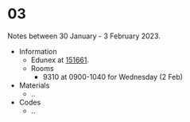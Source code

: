 # 03
Notes between 30 January - 3 February 2023.

- Information
  + Edunex at [151661](https://edunex.itb.ac.id/courses/47403/preview/151661).
  + Rooms
    - 9310 at 0900-1040 for Wednesday (2 Feb)
- Materials
  + ..
- Codes
  + ..
